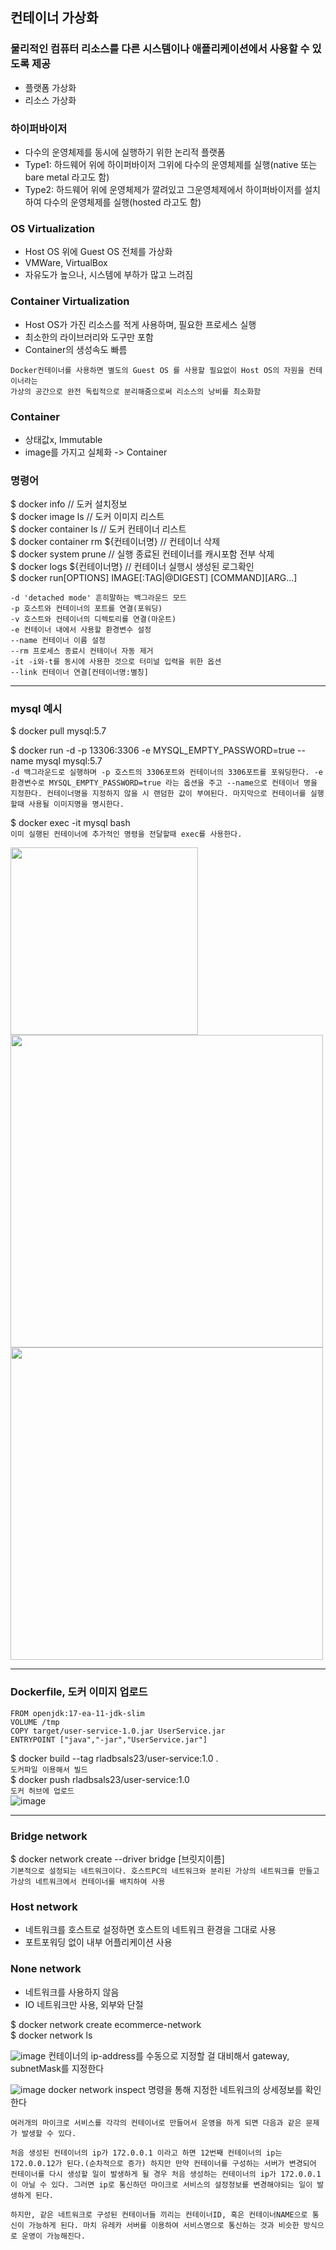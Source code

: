 ## 컨테이너 가상화
### **물리적인 컴퓨터 리소스를 다른 시스템이나 애플리케이션에서 사용할 수 있도록 제공**
* 플랫폼 가상화
* 리소스 가상화
### **하이퍼바이저**
* 다수의 운영체제를 동시에 실행하기 위한 논리적 플랫폼
* Type1: 하드웨어 위에 하이퍼바이저 그위에 다수의 운영체제를 실행(native 또는 bare metal 라고도 함)
* Type2: 하드웨어 위에 운영체제가 깔려있고 그운영체제에서 하이퍼바이저를 설치하여 다수의 운영체제를 실행(hosted 라고도 함)

### **OS Virtualization**
* Host OS 위에 Guest OS 전체를 가상화
* VMWare, VirtualBox
* 자유도가 높으나, 시스템에 부하가 많고 느려짐

### **Container Virtualization**
* Host OS가 가진 리소스를 적게 사용하며, 필요한 프로세스 실행
* 최소한의 라이브러리와 도구만 포함
* Container의 생성속도 빠름

```
Docker컨테이너를 사용하면 별도의 Guest OS 를 사용할 필요없이 Host OS의 자원을 컨테이너라는 
가상의 공간으로 완전 독립적으로 분리해줌으로써 리소스의 낭비를 최소화함
```

### **Container**
* 상태값x, Immutable
* image를 가지고 실체화 -> Container

### **명령어**
\$ docker info // 도커 설치정보 <br>
\$ docker image ls // 도커 이미지 리스트<br>
\$ docker container ls // 도커 컨테이너 리스트<br>
\$ docker container rm \${컨테이너명} // 컨테이너 삭제<br>
\$ docker system prune // 실행 종료된 컨테이너를 캐시포함 전부 삭제<br>
\$ docker logs \${컨테이너명} // 컨테이너 실행시 생성된 로그확인<br>
\$ docker run[OPTIONS] IMAGE[:TAG|@DIGEST] [COMMAND][ARG...]<br>
```
-d 'detached mode' 흔히말하는 백그라운드 모드
-p 호스트와 컨테이너의 포트를 연결(포워딩)
-v 호스트와 컨테이너의 디렉토리를 연결(마운트)
-e 컨테이너 내에서 사용할 환경변수 설정
--name 컨테이너 이름 설정
--rm 프로세스 종료시 컨테이너 자동 제거
-it -i와-t를 동시에 사용한 것으로 터미널 입력을 위한 옵션
--link 컨테이너 연결[컨테이너명:별칭]
```
<hr>

### **mysql 예시**
\$ docker pull mysql:5.7

\$ docker run -d -p 13306:3306 -e MYSQL_EMPTY_PASSWORD=true --name mysql mysql:5.7<br>
`
-d 백그라운드로 실행하며 -p 호스트의 3306포트와 컨테이너의 3306포트를 포워딩한다.
-e 환경변수로 MYSQL_EMPTY_PASSWORD=true 라는 옵션을 주고 --name으로 컨테이너 명을 지정한다.
컨테이너명을 지정하지 않을 시 랜덤한 값이 부여된다. 마지막으로 컨테이너를 실행할때 사용될 이미지명을 명시한다.
`

\$ docker exec -it mysql bash<br>
`
이미 실행된 컨테이너에 추가적인 명령을 전달할때 exec를 사용한다.
`

<img src="https://user-images.githubusercontent.com/46228593/135862100-68f0e5a0-ba78-4783-a093-93ddd2a2a873.png" width="300"/>

<img src="https://user-images.githubusercontent.com/46228593/135862892-eaacdcd7-6540-4226-93cf-31840b153d4d.png" width="500" heigh="400"/>

<img src="https://user-images.githubusercontent.com/46228593/135863042-30a81ae3-4a1a-4983-94d7-2b461171368c.png" width="500" heigh="400"/>
<hr>

### **Dockerfile, 도커 이미지 업로드**
```
FROM openjdk:17-ea-11-jdk-slim 
VOLUME /tmp 
COPY target/user-service-1.0.jar UserService.jar 
ENTRYPOINT ["java","-jar","UserService.jar"] 
```


\$ docker build --tag rladbsals23/user-service:1.0 . <br>
`도커파일 이용해서 빌드`<br>
\$ docker push rladbsals23/user-service:1.0 <br>
`도커 허브에 업로드`<br>
![image](https://user-images.githubusercontent.com/46228593/136013836-caffa4f8-d6ca-4f32-a9f9-bcedd9eee191.png)
<hr>

### **Bridge network**
\$ docker network create --driver bridge [브릿지이름] <br>
`기본적으로 설정되는 네트워크이다.
호스트PC의 네트워크와 분리된 가상의 네트워크를 만들고 가상의 네트워크에서 컨테이너를 배치하여 사용
`
### **Host network**
- 네트워크를 호스트로 설정하면 호스트의 네트워크 환경을 그대로 사용
- 포트포워딩 없이 내부 어플리케이션 사용
### **None network**
- 네트워크를 사용하지 않음
- IO 네트워크만 사용, 외부와 단절

\$ docker network create ecommerce-network <br>
\$ docker network ls

![image](https://user-images.githubusercontent.com/46228593/136195907-9a656294-b5bc-4f17-b5d6-1cd68e4448d8.png)
컨테이너의 ip-address를 수동으로 지정할 걸 대비해서 gateway, subnetMask를 지정한다

![image](https://user-images.githubusercontent.com/46228593/136196071-4467dded-4544-4eee-a5e2-49cdcc930c07.png)
docker network inspect 명령을 통해 지정한 네트워크의 상세정보를 확인한다

```
여러개의 마이크로 서비스를 각각의 컨테이너로 만들어서 운영을 하게 되면 다음과 같은 문제가 발생할 수 있다.

처음 생성된 컨테이너의 ip가 172.0.0.1 이라고 하면 12번째 컨테이너의 ip는 172.0.0.12가 된다.(순차적으로 증가) 하지만 만약 컨테이너를 구성하는 서버가 변경되어 컨테이너를 다시 생성할 일이 발생하게 될 경우 처음 생성하는 컨테이너의 ip가 172.0.0.1이 아닐 수 있다. 그러면 ip로 통신하던 마이크로 서비스의 설정정보를 변경해야되는 일이 발생하게 된다. 

하지만, 같은 네트워크로 구성된 컨테이너들 끼리는 컨테이너ID, 혹은 컨테이너NAME으로 통신이 가능하게 된다. 마치 유레카 서버를 이용하여 서비스명으로 통신하는 것과 비슷한 방식으로 운영이 가능해진다.
```